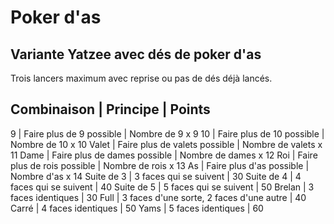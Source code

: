# Poker d'as

## Variante Yatzee avec dés de poker d'as

Trois lancers maximum avec reprise ou pas de dés déjà lancés.

Combinaison | Principe | Points
-----
9 | Faire plus de 9 possible | Nombre de 9 x 9
10 | Faire plus de 10 possible | Nombre de 10 x 10
Valet | Faire plus de valets possible | Nombre de valets x 11
Dame | Faire plus de dames possible | Nombre de dames x 12
Roi | Faire plus de rois possible | Nombre de rois x 13
As | Faire plus d'as possible | Nombre d'as x 14
Suite de 3 | 3 faces qui se suivent | 30
Suite de 4 | 4 faces qui se suivent | 40
Suite de 5 | 5 faces qui se suivent | 50
Brelan | 3 faces identiques | 30
Full | 3 faces d'une sorte, 2 faces d'une autre | 40
Carré | 4 faces identiques | 50
Yams | 5 faces identiques | 60




